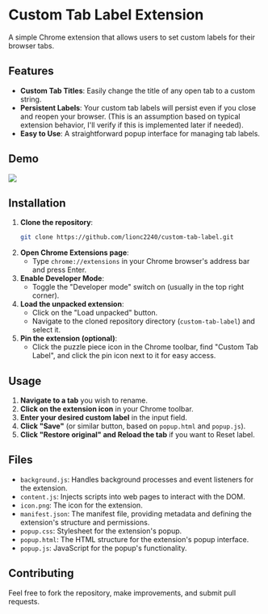 # Custom Tab Label Extension

A simple Chrome extension that allows users to set custom labels for their browser tabs.

## Features

- **Custom Tab Titles**: Easily change the title of any open tab to a custom string.
- **Persistent Labels**: Your custom tab labels will persist even if you close and reopen your browser. (This is an assumption based on typical extension behavior, I'll verify if this is implemented later if needed).
- **Easy to Use**: A straightforward popup interface for managing tab labels.

## Demo

![](https://raw.githubusercontent.com/lionc2240/custom-tab-label/master/demo_CustomTabLabel_v1.1.gif)

## Installation

1.  **Clone the repository**:
    ```bash
    git clone https://github.com/lionc2240/custom-tab-label.git
    ```
2.  **Open Chrome Extensions page**:
    -   Type `chrome://extensions` in your Chrome browser's address bar and press Enter.
3.  **Enable Developer Mode**:
    -   Toggle the "Developer mode" switch on (usually in the top right corner).
4.  **Load the unpacked extension**:
    -   Click on the "Load unpacked" button.
    -   Navigate to the cloned repository directory (`custom-tab-label`) and select it.
5.  **Pin the extension (optional)**:
    -   Click the puzzle piece icon in the Chrome toolbar, find "Custom Tab Label", and click the pin icon next to it for easy access.

## Usage

1.  **Navigate to a tab** you wish to rename.
2.  **Click on the extension icon** in your Chrome toolbar.
3.  **Enter your desired custom label** in the input field.
4.  **Click "Save"** (or similar button, based on `popup.html` and `popup.js`).
5.  **Click "Restore original" and Reload the tab** if you want to Reset label.

## Files

-   `background.js`: Handles background processes and event listeners for the extension.
-   `content.js`: Injects scripts into web pages to interact with the DOM.
-   `icon.png`: The icon for the extension.
-   `manifest.json`: The manifest file, providing metadata and defining the extension's structure and permissions.
-   `popup.css`: Stylesheet for the extension's popup.
-   `popup.html`: The HTML structure for the extension's popup interface.
-   `popup.js`: JavaScript for the popup's functionality.

## Contributing

Feel free to fork the repository, make improvements, and submit pull requests.